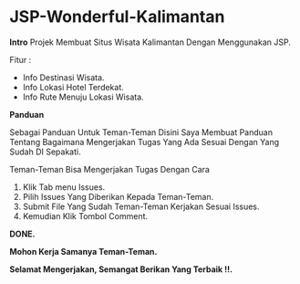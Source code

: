 # JSP-Wonderful-Kalimantan

**Intro**
Projek Membuat Situs Wisata Kalimantan Dengan Menggunakan JSP.

Fitur :
 - Info Destinasi Wisata.
 - Info Lokasi Hotel Terdekat.
 - Info Rute Menuju Lokasi Wisata.



**Panduan**

Sebagai Panduan Untuk Teman-Teman Disini Saya Membuat Panduan Tentang Bagaimana Mengerjakan Tugas Yang Ada Sesuai Dengan Yang Sudah DI Sepakati.



Teman-Teman Bisa Mengerjakan Tugas Dengan Cara

1. Klik Tab menu Issues.
2. Pilih Issues Yang Diberikan Kepada Teman-Teman.
3. Submit File Yang Sudah Teman-Teman Kerjakan Sesuai Issues.
4. Kemudian Klik Tombol Comment.

**DONE.**

**Mohon Kerja Samanya Teman-Teman.**

**Selamat Mengerjakan, Semangat Berikan Yang Terbaik !!.**
